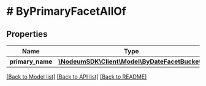 # # ByPrimaryFacetAllOf

## Properties

Name | Type | Description | Notes
------------ | ------------- | ------------- | -------------
**primary_name** | [**\NodeumSDK\Client\Model\ByDateFacetBuckets**](ByDateFacetBuckets.md) |  | [optional] 

[[Back to Model list]](../../README.md#documentation-for-models) [[Back to API list]](../../README.md#documentation-for-api-endpoints) [[Back to README]](../../README.md)


